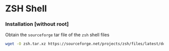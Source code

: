 # ZSH Shell

### Installation [without root]

Obtain the `sourceforge` tar file of the `zsh` shell files
```bash
wget -O zsh.tar.xz https://sourceforge.net/projects/zsh/files/latest/download
```

